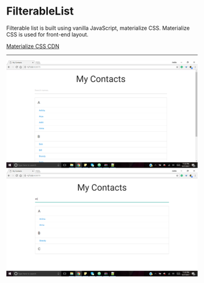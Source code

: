 # FilterableList
Filterable list is built using vanilla JavaScript, materialize CSS.
Materialize CSS is used for front-end layout.<br/>

<a href="https://cdnjs.com/libraries/materialize"> Materialize CSS CDN </a>
<hr>
<img src ="https://github.com/patilankita79/FilterableList/blob/master/Screenshots/UI.png" />
<img src="https://github.com/patilankita79/FilterableList/blob/master/Screenshots/filterableList.png" />

